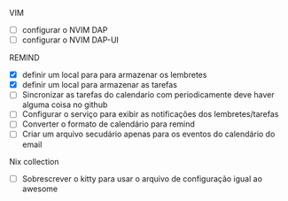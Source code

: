 VIM 
- [ ] configurar o NVIM DAP
- [ ] configurar o NVIM DAP-UI

REMIND
- [x] definir um local para para armazenar os lembretes 
- [x] definir um local para armazenar as tarefas
- [ ] Sincronizar as tarefas do calendario com periodicamente deve haver alguma coisa no github
- [ ] Configurar o serviço para exibir as notificações dos lembretes/tarefas
- [ ] Converter o formato de calendário para remind
- [ ] Criar um arquivo secudário apenas para os eventos do calendário do email

Nix collection
- [ ] Sobrescrever o kitty para usar o arquivo de configuração igual ao awesome
